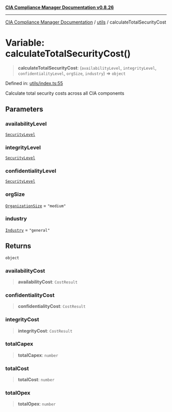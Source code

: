 [**CIA Compliance Manager Documentation v0.8.26**](../../README.md)

***

[CIA Compliance Manager Documentation](../../modules.md) / [utils](../README.md) / calculateTotalSecurityCost

# Variable: calculateTotalSecurityCost()

> **calculateTotalSecurityCost**: (`availabilityLevel`, `integrityLevel`, `confidentialityLevel`, `orgSize`, `industry`) => `object`

Defined in: [utils/index.ts:55](https://github.com/Hack23/cia-compliance-manager/blob/168f1311621722afef33b264085d8ac99d4a3213/src/utils/index.ts#L55)

Calculate total security costs across all CIA components

## Parameters

### availabilityLevel

[`SecurityLevel`](../../types/cia/type-aliases/SecurityLevel.md)

### integrityLevel

[`SecurityLevel`](../../types/cia/type-aliases/SecurityLevel.md)

### confidentialityLevel

[`SecurityLevel`](../../types/cia/type-aliases/SecurityLevel.md)

### orgSize

[`OrganizationSize`](../costCalculationUtils/type-aliases/OrganizationSize.md) = `"medium"`

### industry

[`Industry`](../costCalculationUtils/type-aliases/Industry.md) = `"general"`

## Returns

`object`

### availabilityCost

> **availabilityCost**: `CostResult`

### confidentialityCost

> **confidentialityCost**: `CostResult`

### integrityCost

> **integrityCost**: `CostResult`

### totalCapex

> **totalCapex**: `number`

### totalCost

> **totalCost**: `number`

### totalOpex

> **totalOpex**: `number`

